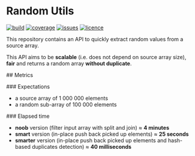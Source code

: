 # Random Utils

[![build](https://travis-ci.org/cbismuth/random-utils.svg?branch=master)](https://travis-ci.org/cbismuth/random-utils)
[![coverage](https://coveralls.io/repos/github/cbismuth/random-utils/badge.svg?branch=master)](https://coveralls.io/github/cbismuth/random-utils?branch=master)
[![issues](https://img.shields.io/github/issues/cbismuth/random-utils.svg)](https://github.com/cbismuth/random-utils/issues)
[![licence](https://img.shields.io/badge/license-MIT-blue.svg)](https://raw.githubusercontent.com/cbismuth/random-utils/master/LICENSE.md)


This repository contains an API to quickly extract random values from a source array.

This API aims to be **scalable** (i.e. does not depend on source array size), **fair** and returns a random array **without duplicate**.

## Metrics

### Expectations

  * a source array of 1 000 000 elements
  * a random sub-array of 100 000 elements
  
### Elapsed time

  * **noob** version (filter input array with split and join) &asymp; **4 minutes**
  * **smart** version (in-place push back picked up elements) &asymp; **25 seconds**
  * **smarter** version (in-place push back picked up elements and hash-based duplicates detection) &asymp; **40 milliseconds**

